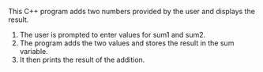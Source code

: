 This C++ program adds two numbers provided by the user and displays the result.
1. The user is prompted to enter values for sum1 and sum2.
2. The program adds the two values and stores the result in the sum variable.
3. It then prints the result of the addition.
